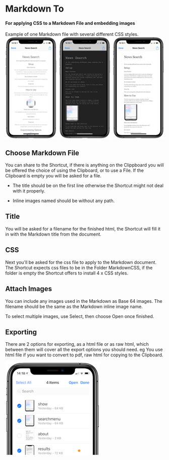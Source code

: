 # Markdown To
#### For applying CSS to a Markdown File and embedding images

Example of one Markdown file with several different CSS styles.
![](examples.png)

## Choose Markdown File
You can share to the Shortcut, if there is anything on the Clippboard you will be offered the choice of using the Clipboard, or to use a File. If the Clipboard is empty you will be asked for a file.

- The title should be on the first line otherwise the Shortcut might not deal with it properly.

- Inline images named should be without any path.

## Title
You will be asked for a filename for the finished html, the Shortcut will fill it in with the Markdown title from the document.

## CSS
Next you'll be asked for the css file to apply to the Markdown document. The Shortcut expects css files to be in the Folder MarkdownCSS, if the folder is empty the Shortcut offers to install 4 x CSS styles.

## Attach Images
You can include any images used in the Markdown as Base 64 images. The filename should be the same as the Markdown inline image name.

To select multiple images, use Select, then choose Open once finished.


## Exporting
There are 2 options for exporting, as a html file or as raw html, which between them will cover all the export options you should need.
eg You use html file if you want to convert to pdf, raw html for copying to the Clipboard.


![](multiple.png)